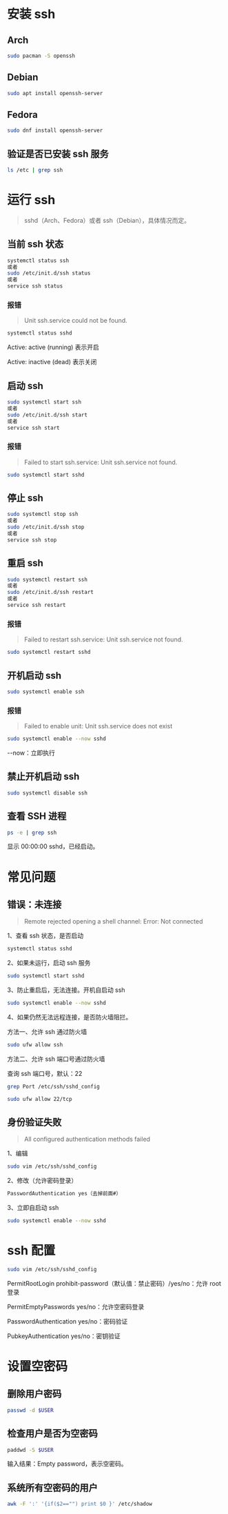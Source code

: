 # 安装 ssh

## Arch

```sh
sudo pacman -S openssh
```

## Debian

```sh
sudo apt install openssh-server
```

## Fedora

```sh
sudo dnf install openssh-server
```

## 验证是否已安装 ssh 服务

```sh
ls /etc | grep ssh
```

# 运行 ssh

> sshd（Arch、Fedora）或者 ssh（Debian），具体情况而定。

## 当前 ssh 状态

```sh
systemctl status ssh
或者
sudo /etc/init.d/ssh status
或者
service ssh status
```

### 报错

> Unit ssh.service could not be found.

```sh
systemctl status sshd
```

Active: active (running) 表示开启

Active: inactive (dead) 表示关闭

## 启动 ssh

```sh
sudo systemctl start ssh
或者
sudo /etc/init.d/ssh start
或者
service ssh start
```

### 报错

> Failed to start ssh.service: Unit ssh.service not found.

```sh
sudo systemctl start sshd
```

## 停止 ssh

```sh
sudo systemctl stop ssh
或者
sudo /etc/init.d/ssh stop
或者
service ssh stop
```

## 重启 ssh

```sh
sudo systemctl restart ssh
或者
sudo /etc/init.d/ssh restart
或者
service ssh restart
```

### 报错

> Failed to restart ssh.service: Unit ssh.service not found.

```sh
sudo systemctl restart sshd
```

## 开机启动 ssh

```sh
sudo systemctl enable ssh
```

### 报错

> Failed to enable unit: Unit ssh.service does not exist

```sh
sudo systemctl enable --now sshd
```

--now：立即执行

## 禁止开机启动 ssh

```sh
sudo systemctl disable ssh
```

## 查看 SSH 进程

```sh
ps -e | grep ssh
```

显示 00:00:00 sshd，已经启动。

# 常见问题

## 错误：未连接

> Remote rejected opening a shell channel: Error: Not connected

1、查看 ssh 状态，是否启动

```sh
systemctl status sshd
```

2、如果未运行，启动 ssh 服务

```sh
sudo systemctl start sshd
```

3、防止重启后，无法连接。开机自启动 ssh

```sh
sudo systemctl enable --now sshd
```

4、如果仍然无法远程连接，是否防火墙阻拦。

方法一、允许 ssh 通过防火墙

```sh
sudo ufw allow ssh
```

方法二、允许 ssh 端口号通过防火墙

查询 ssh 端口号，默认：22

```sh
grep Port /etc/ssh/sshd_config
```

```sh
sudo ufw allow 22/tcp
```

## 身份验证失败

> All configured authentication methods failed

1、编辑

```sh
sudo vim /etc/ssh/sshd_config
```

2、修改（允许密码登录）

```sh
PasswordAuthentication yes（去掉前面#）
```

3、立即自启动 ssh

```sh
sudo systemctl enable --now sshd
```

# ssh 配置

```sh
sudo vim /etc/ssh/sshd_config
```

PermitRootLogin prohibit-password（默认值：禁止密码）/yes/no：允许 root 登录

PermitEmptyPasswords yes/no：允许空密码登录

PasswordAuthentication yes/no：密码验证

PubkeyAuthentication yes/no：密钥验证

# 设置空密码

## 删除用户密码

```sh
passwd -d $USER
```

## 检查用户是否为空密码

```sh
paddwd -S $USER
```

输入结果：Empty password，表示空密码。

## 系统所有空密码的用户

```sh
awk -F ':' '{if($2=="") print $0 }' /etc/shadow
```

